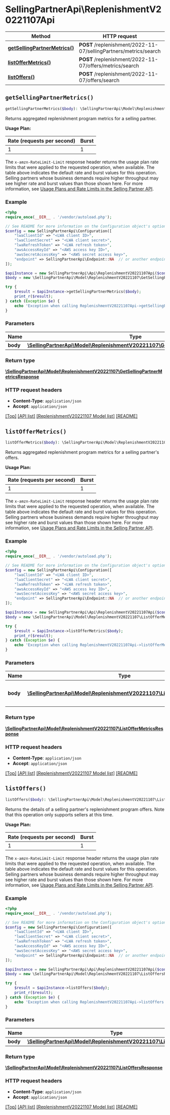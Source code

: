 # SellingPartnerApi\ReplenishmentV20221107Api

Method | HTTP request | Description
------------- | ------------- | -------------
[**getSellingPartnerMetrics()**](ReplenishmentV20221107Api.md#getSellingPartnerMetrics) | **POST** /replenishment/2022-11-07/sellingPartners/metrics/search | 
[**listOfferMetrics()**](ReplenishmentV20221107Api.md#listOfferMetrics) | **POST** /replenishment/2022-11-07/offers/metrics/search | 
[**listOffers()**](ReplenishmentV20221107Api.md#listOffers) | **POST** /replenishment/2022-11-07/offers/search | 


## `getSellingPartnerMetrics()`

```php
getSellingPartnerMetrics($body): \SellingPartnerApi\Model\ReplenishmentV20221107\GetSellingPartnerMetricsResponse
```



Returns aggregated replenishment program metrics for a selling partner. 

**Usage Plan:**

| Rate (requests per second) | Burst |
| ---- | ---- |
| 1 | 1 |

The `x-amzn-RateLimit-Limit` response header returns the usage plan rate limits that were applied to the requested operation, when available. The table above indicates the default rate and burst values for this operation. Selling partners whose business demands require higher throughput may see higher rate and burst values than those shown here. For more information, see [Usage Plans and Rate Limits in the Selling Partner API](https://developer-docs.amazon.com/sp-api/docs/usage-plans-and-rate-limits-in-the-sp-api).

### Example

```php
<?php
require_once(__DIR__ . '/vendor/autoload.php');

// See README for more information on the Configuration object's options
$config = new SellingPartnerApi\Configuration([
    "lwaClientId" => "<LWA client ID>",
    "lwaClientSecret" => "<LWA client secret>",
    "lwaRefreshToken" => "<LWA refresh token>",
    "awsAccessKeyId" => "<AWS access key ID>",
    "awsSecretAccessKey" => "<AWS secret access key>",
    "endpoint" => SellingPartnerApi\Endpoint::NA  // or another endpoint from lib/Endpoints.php
]);

$apiInstance = new SellingPartnerApi\Api\ReplenishmentV20221107Api($config);
$body = new \SellingPartnerApi\Model\ReplenishmentV20221107\GetSellingPartnerMetricsRequest(); // \SellingPartnerApi\Model\ReplenishmentV20221107\GetSellingPartnerMetricsRequest

try {
    $result = $apiInstance->getSellingPartnerMetrics($body);
    print_r($result);
} catch (Exception $e) {
    echo 'Exception when calling ReplenishmentV20221107Api->getSellingPartnerMetrics: ', $e->getMessage(), PHP_EOL;
}
```

### Parameters

Name | Type | Description  | Notes
------------- | ------------- | ------------- | -------------
 **body** | [**\SellingPartnerApi\Model\ReplenishmentV20221107\GetSellingPartnerMetricsRequest**](../Model/ReplenishmentV20221107/GetSellingPartnerMetricsRequest.md)|  | [optional]

### Return type

[**\SellingPartnerApi\Model\ReplenishmentV20221107\GetSellingPartnerMetricsResponse**](../Model/ReplenishmentV20221107/GetSellingPartnerMetricsResponse.md)

### HTTP request headers

- **Content-Type**: `application/json`
- **Accept**: `application/json`

[[Top]](#) [[API list]](../)
[[ReplenishmentV20221107 Model list]](../Model/ReplenishmentV20221107)
[[README]](../../README.md)

## `listOfferMetrics()`

```php
listOfferMetrics($body): \SellingPartnerApi\Model\ReplenishmentV20221107\ListOfferMetricsResponse
```



Returns aggregated replenishment program metrics for a selling partner's offers.

**Usage Plan:**

| Rate (requests per second) | Burst |
| ---- | ---- |
| 1 | 1 |

The `x-amzn-RateLimit-Limit` response header returns the usage plan rate limits that were applied to the requested operation, when available. The table above indicates the default rate and burst values for this operation. Selling partners whose business demands require higher throughput may see higher rate and burst values than those shown here. For more information, see [Usage Plans and Rate Limits in the Selling Partner API](https://developer-docs.amazon.com/sp-api/docs/usage-plans-and-rate-limits-in-the-sp-api).

### Example

```php
<?php
require_once(__DIR__ . '/vendor/autoload.php');

// See README for more information on the Configuration object's options
$config = new SellingPartnerApi\Configuration([
    "lwaClientId" => "<LWA client ID>",
    "lwaClientSecret" => "<LWA client secret>",
    "lwaRefreshToken" => "<LWA refresh token>",
    "awsAccessKeyId" => "<AWS access key ID>",
    "awsSecretAccessKey" => "<AWS secret access key>",
    "endpoint" => SellingPartnerApi\Endpoint::NA  // or another endpoint from lib/Endpoints.php
]);

$apiInstance = new SellingPartnerApi\Api\ReplenishmentV20221107Api($config);
$body = new \SellingPartnerApi\Model\ReplenishmentV20221107\ListOfferMetricsRequest(); // \SellingPartnerApi\Model\ReplenishmentV20221107\ListOfferMetricsRequest | The request body for the `listOfferMetrics` operation.

try {
    $result = $apiInstance->listOfferMetrics($body);
    print_r($result);
} catch (Exception $e) {
    echo 'Exception when calling ReplenishmentV20221107Api->listOfferMetrics: ', $e->getMessage(), PHP_EOL;
}
```

### Parameters

Name | Type | Description  | Notes
------------- | ------------- | ------------- | -------------
 **body** | [**\SellingPartnerApi\Model\ReplenishmentV20221107\ListOfferMetricsRequest**](../Model/ReplenishmentV20221107/ListOfferMetricsRequest.md)| The request body for the `listOfferMetrics` operation. | [optional]

### Return type

[**\SellingPartnerApi\Model\ReplenishmentV20221107\ListOfferMetricsResponse**](../Model/ReplenishmentV20221107/ListOfferMetricsResponse.md)

### HTTP request headers

- **Content-Type**: `application/json`
- **Accept**: `application/json`

[[Top]](#) [[API list]](../)
[[ReplenishmentV20221107 Model list]](../Model/ReplenishmentV20221107)
[[README]](../../README.md)

## `listOffers()`

```php
listOffers($body): \SellingPartnerApi\Model\ReplenishmentV20221107\ListOffersResponse
```



Returns the details of a selling partner's replenishment program offers. Note that this operation only supports sellers at this time.

**Usage Plan:**

| Rate (requests per second) | Burst |
| ---- | ---- |
| 1 | 1 |

The `x-amzn-RateLimit-Limit` response header returns the usage plan rate limits that were applied to the requested operation, when available. The table above indicates the default rate and burst values for this operation. Selling partners whose business demands require higher throughput may see higher rate and burst values than those shown here. For more information, see [Usage Plans and Rate Limits in the Selling Partner API](https://developer-docs.amazon.com/sp-api/docs/usage-plans-and-rate-limits-in-the-sp-api).

### Example

```php
<?php
require_once(__DIR__ . '/vendor/autoload.php');

// See README for more information on the Configuration object's options
$config = new SellingPartnerApi\Configuration([
    "lwaClientId" => "<LWA client ID>",
    "lwaClientSecret" => "<LWA client secret>",
    "lwaRefreshToken" => "<LWA refresh token>",
    "awsAccessKeyId" => "<AWS access key ID>",
    "awsSecretAccessKey" => "<AWS secret access key>",
    "endpoint" => SellingPartnerApi\Endpoint::NA  // or another endpoint from lib/Endpoints.php
]);

$apiInstance = new SellingPartnerApi\Api\ReplenishmentV20221107Api($config);
$body = new \SellingPartnerApi\Model\ReplenishmentV20221107\ListOffersRequest(); // \SellingPartnerApi\Model\ReplenishmentV20221107\ListOffersRequest

try {
    $result = $apiInstance->listOffers($body);
    print_r($result);
} catch (Exception $e) {
    echo 'Exception when calling ReplenishmentV20221107Api->listOffers: ', $e->getMessage(), PHP_EOL;
}
```

### Parameters

Name | Type | Description  | Notes
------------- | ------------- | ------------- | -------------
 **body** | [**\SellingPartnerApi\Model\ReplenishmentV20221107\ListOffersRequest**](../Model/ReplenishmentV20221107/ListOffersRequest.md)|  | [optional]

### Return type

[**\SellingPartnerApi\Model\ReplenishmentV20221107\ListOffersResponse**](../Model/ReplenishmentV20221107/ListOffersResponse.md)

### HTTP request headers

- **Content-Type**: `application/json`
- **Accept**: `application/json`

[[Top]](#) [[API list]](../)
[[ReplenishmentV20221107 Model list]](../Model/ReplenishmentV20221107)
[[README]](../../README.md)
